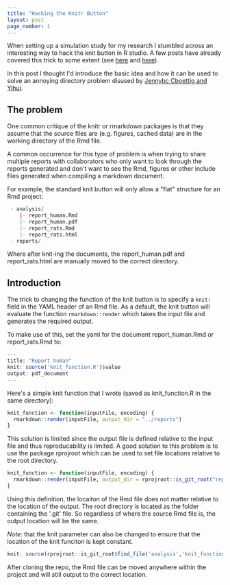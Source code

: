 ```yaml
---
title: "Hacking the Knitr Button"
layout: post
page_number: 1
---
```




When setting up a simulation study for my research I stumbled across an interesting way to hack the knit button in R studio. A few posts have already covered this trick to some extent (see [here](https://github.com/yihui/knitr/issues/965) and [here](https://github.com/lmmx/devnotes/wiki/Rmarkdown-custom-knit-hook-to-compile-a-multi-part-document)). 

In this post I thought I'd introduce the basic idea and how it can be used to solve an annoying directory problem disused by [Jennybc Cboettig and Yihui](https://github.com/yihui/knitr/issues/913).  

## The problem 

One common critique of the knitr or rmarkdown packages is that they assume that the source files are (e.g. figures, cached data) are in the working directory of the Rmd file. 

A common occurrence for this type of problem is when trying to share multiple reports with collaborators who only want to look through the reports generated and don't want to see the Rmd, figures or other include files generated when compiling a markdown document. 

For example, the standard knit button will only allow a "flat" structure for an Rmd project:


```r
 - analysis/
    |- report_human.Rmd
    |- report_human.pdf
    |- report_rats.Rmd
    |- report_rats.html
 - reports/
```

Where after knit-ing the documents, the report_human.pdf and report_rats.html are manually moved to the correct directory.

## Introduction

The trick to changing the function of the knit button is to specify a `knit:` field in the YAML header of an Rmd file. 
As a default, the knit button will evaluate the function `rmarkdown::render` which takes the input file and generates the required output. 

To make use of this, set the yaml for the document report_human.Rmd or report_rats.Rmd to:


```r
---
title: "Report human"
knit: source('knit_function.R')$value
output: pdf_document
---
```

Here's a simple knit function that I wrote (saved as knit_function.R in the same directory):


```r
knit_function <- function(inputFile, encoding) {
  rmarkdown::render(inputFile, output_dir = "../reports")
}
```

This solution is limited since the output file is defined relative to the input file and thus reproducability is limited. A good solution to this problem is to use the package rprojroot which can be used to set file locations relative to the root directory.


```r
knit_function <- function(inputFile, encoding) { 
  rmarkdown::render(inputFile, output_dir = rprojroot::is_git_root("reports"))
}
```

Using this definition, the locaiton of the Rmd file does not matter relative to the location of the output. The root directory is located as the folder containing the '.git' file. So regardless of where the source Rmd file is, the output location will be the same. 

*Note:* that the knit parameter can also be changed to ensure that the location of the knit funciton is kept constant.


```r
knit: source(rprojroot::is_git_root$find_file('analysis','knit_function.R'))$value
```

After cloning the repo, the Rmd file can be moved anywhere within the project and will still output to the correct location. 
